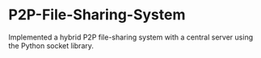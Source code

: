 # P2P-File-Sharing-System
Implemented a hybrid P2P file-sharing system with a central server using the Python socket library.
